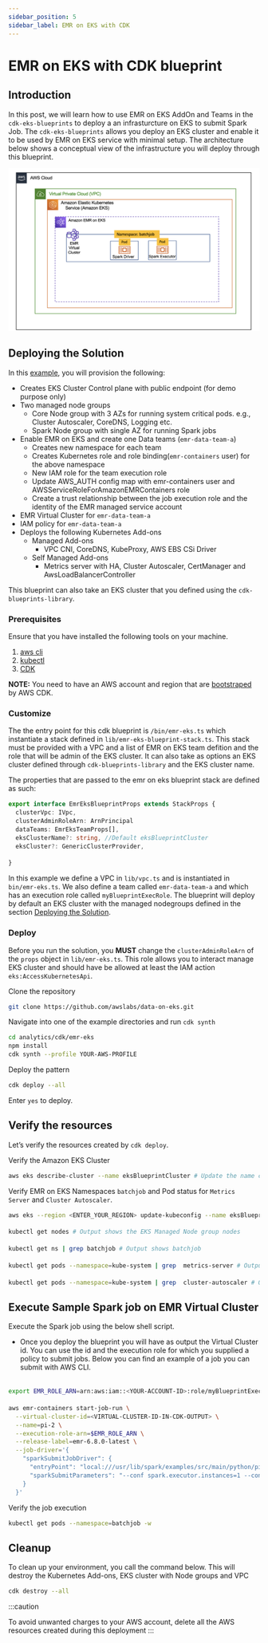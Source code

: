 ```yaml
---
sidebar_position: 5
sidebar_label: EMR on EKS with CDK
---
```


# EMR on EKS with CDK blueprint

## Introduction
In this post, we will learn how to use EMR on EKS AddOn and Teams in the `cdk-eks-blueprints` to deploy a an infrasturcture on EKS to submit Spark Job. The `cdk-eks-blueprints` allows you deploy an EKS cluster and enable it to be used by EMR on EKS service with minimal setup. The architecture below shows a conceptual view of the infrastructure you will deploy through this blueprint.

![EMR on EKS CDK](img/emr-eks-cdk.png)

## Deploying the Solution

In this [example](https://github.com/awslabs/data-on-eks/tree/main/analytics/cdk/emr-eks), you will provision the following:

- Creates EKS Cluster Control plane with public endpoint (for demo purpose only)
- Two managed node groups
  - Core Node group with 3 AZs for running system critical pods. e.g., Cluster Autoscaler, CoreDNS, Logging etc.
  - Spark Node group with single AZ for running Spark jobs
- Enable EMR on EKS and create one Data teams (`emr-data-team-a`)
  - Creates new namespace for each team
  - Creates Kubernetes role and role binding(`emr-containers` user) for the above namespace
  - New IAM role for the team execution role
  - Update AWS_AUTH config map with  emr-containers user and AWSServiceRoleForAmazonEMRContainers role
  - Create a trust relationship between the job execution role and the identity of the EMR managed service account
- EMR Virtual Cluster for `emr-data-team-a`
- IAM policy for `emr-data-team-a`
- Deploys the following Kubernetes Add-ons
    - Managed Add-ons
        - VPC CNI, CoreDNS, KubeProxy, AWS EBS CSi Driver
    - Self Managed Add-ons
        - Metrics server with HA, Cluster Autoscaler, CertManager and AwsLoadBalancerController

This blueprint can also take an EKS cluster that you defined using the `cdk-blueprints-library`.

### Prerequisites

Ensure that you have installed the following tools on your machine.

1. [aws cli](https://docs.aws.amazon.com/cli/latest/userguide/install-cliv2.html)
2. [kubectl](https://Kubernetes.io/docs/tasks/tools/)
3. [CDK](https://docs.aws.amazon.com/cdk/v2/guide/getting_started.html#getting_started_install)

**NOTE:** You need to have an AWS account and region that are [bootstraped](https://docs.aws.amazon.com/cdk/v2/guide/getting_started.html#getting_started_bootstrap) by AWS CDK.

### Customize

The the entry point for this cdk blueprint is `/bin/emr-eks.ts` which instantiate a stack defined in `lib/emr-eks-blueprint-stack.ts`. This stack must be provided with a VPC and a list of EMR on EKS team defition and the role that will be admin of the EKS cluster. It can also take as options an EKS cluster defined through `cdk-blueprints-library` and the EKS cluster name.

The properties that are passed to the emr on eks blueprint stack are defined as such:

```typescript
export interface EmrEksBlueprintProps extends StackProps {
  clusterVpc: IVpc,
  clusterAdminRoleArn: ArnPrincipal
  dataTeams: EmrEksTeamProps[],
  eksClusterName?: string, //Default eksBlueprintCluster
  eksCluster?: GenericClusterProvider,

}
```

In this example we define a VPC in `lib/vpc.ts` and is instantiated in `bin/emr-eks.ts`. We also define a team called `emr-data-team-a` and which has an execution role called `myBlueprintExecRole`.
The blueprint will deploy by default an EKS cluster with the managed nodegroups defined in the section [Deploying the Solution](#deploying-the-solution).

### Deploy

Before you run the solution, you **MUST** change the `clusterAdminRoleArn` of the `props` object in `lib/emr-eks.ts`. This role allows you to interact manage EKS cluster and should have be allowed at least the IAM action `eks:AccessKubernetesApi`.

Clone the repository

```bash
git clone https://github.com/awslabs/data-on-eks.git
```

Navigate into one of the example directories and run `cdk synth`

```bash
cd analytics/cdk/emr-eks
npm install
cdk synth --profile YOUR-AWS-PROFILE
```

Deploy the pattern

```bash
cdk deploy --all
```

Enter `yes` to deploy.

## Verify the resources

Let’s verify the resources created by `cdk deploy`.

Verify the Amazon EKS Cluster

```bash
aws eks describe-cluster --name eksBlueprintCluster # Update the name cluster name if you supplied your own

```

Verify EMR on EKS Namespaces `batchjob` and Pod status for `Metrics Server` and `Cluster Autoscaler`.

```bash
aws eks --region <ENTER_YOUR_REGION> update-kubeconfig --name eksBlueprintCluster # Creates K8s config file to authenticate with EKS Cluster. Update the name cluster name if you supplied your own

kubectl get nodes # Output shows the EKS Managed Node group nodes

kubectl get ns | grep batchjob # Output shows batchjob

kubectl get pods --namespace=kube-system | grep  metrics-server # Output shows Metric Server pod

kubectl get pods --namespace=kube-system | grep  cluster-autoscaler # Output shows Cluster Autoscaler pod
```

## Execute Sample Spark job on EMR Virtual Cluster
Execute the Spark job using the below shell script.

- Once you deploy the blueprint you will have as output the Virtual Cluster id. You can use the id and the execution role for which you supplied a policy to submit jobs. Below you can find an example of a job you can submit with AWS CLI.

```bash

export EMR_ROLE_ARN=arn:aws:iam::<YOUR-ACCOUNT-ID>:role/myBlueprintExecRole

aws emr-containers start-job-run \
  --virtual-cluster-id=<VIRTUAL-CLUSTER-ID-IN-CDK-OUTPUT> \
  --name=pi-2 \
  --execution-role-arn=$EMR_ROLE_ARN \
  --release-label=emr-6.8.0-latest \
  --job-driver='{
    "sparkSubmitJobDriver": {
      "entryPoint": "local:///usr/lib/spark/examples/src/main/python/pi.py",
      "sparkSubmitParameters": "--conf spark.executor.instances=1 --conf spark.executor.memory=2G --conf spark.executor.cores=1 --conf spark.driver.cores=1 --conf spark.kubernetes.node.selector.app=spark"
    }
  }'

```

Verify the job execution

```bash
kubectl get pods --namespace=batchjob -w
```

## Cleanup

To clean up your environment, you call the command below. This will destroy the Kubernetes Add-ons, EKS cluster with Node groups and VPC

```bash
cdk destroy --all
```

:::caution

To avoid unwanted charges to your AWS account, delete all the AWS resources created during this deployment
:::
